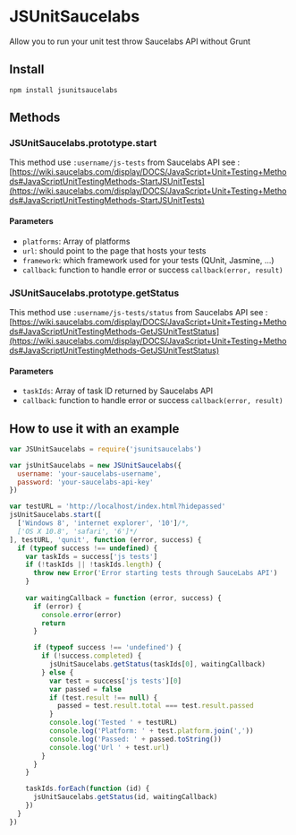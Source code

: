 # JSUnitSaucelabs

Allow you to run your unit test throw Saucelabs API without Grunt

## Install

`npm install jsunitsaucelabs`

## Methods

### JSUnitSaucelabs.prototype.start

This method use `:username/js-tests` from Saucelabs API see : [https://wiki.saucelabs.com/display/DOCS/JavaScript+Unit+Testing+Methods#JavaScriptUnitTestingMethods-StartJSUnitTests](https://wiki.saucelabs.com/display/DOCS/JavaScript+Unit+Testing+Methods#JavaScriptUnitTestingMethods-StartJSUnitTests)

  #### Parameters
  - `platforms`: Array of platforms
  - `url`: should point to the page that hosts your tests
  - `framework`: which framework used for your tests (QUnit, Jasmine, ...)
  - `callback`: function to handle error or success `callback(error, result)`

### JSUnitSaucelabs.prototype.getStatus

This method use `:username/js-tests/status` from Saucelabs API see :
[https://wiki.saucelabs.com/display/DOCS/JavaScript+Unit+Testing+Methods#JavaScriptUnitTestingMethods-GetJSUnitTestStatus](https://wiki.saucelabs.com/display/DOCS/JavaScript+Unit+Testing+Methods#JavaScriptUnitTestingMethods-GetJSUnitTestStatus)

  #### Parameters
  - `taskIds`: Array of task ID returned by Saucelabs API
  - `callback`: function to handle error or success `callback(error, result)`

## How to use it with an example

```javascript
var JSUnitSaucelabs = require('jsunitsaucelabs')

var jsUnitSaucelabs = new JSUnitSaucelabs({
  username: 'your-saucelabs-username',
  password: 'your-saucelabs-api-key'
})

var testURL = 'http://localhost/index.html?hidepassed'
jsUnitSaucelabs.start([
  ['Windows 8', 'internet explorer', '10']/*,
  ['OS X 10.8', 'safari', '6']*/
], testURL, 'qunit', function (error, success) {
  if (typeof success !== undefined) {
    var taskIds = success['js tests']
    if (!taskIds || !taskIds.length) {
      throw new Error('Error starting tests through SauceLabs API')
    }
    
    var waitingCallback = function (error, success) {
      if (error) {
        console.error(error)
        return
      }

      if (typeof success !== 'undefined') {
        if (!success.completed) {
          jsUnitSaucelabs.getStatus(taskIds[0], waitingCallback)
        } else {
          var test = success['js tests'][0]
          var passed = false
          if (test.result !== null) {
            passed = test.result.total === test.result.passed
          }
          console.log('Tested ' + testURL)
          console.log('Platform: ' + test.platform.join(','))
          console.log('Passed: ' + passed.toString())
          console.log('Url ' + test.url)
        }
      }
    }

    taskIds.forEach(function (id) {
      jsUnitSaucelabs.getStatus(id, waitingCallback)      
    })
  }
})
```
